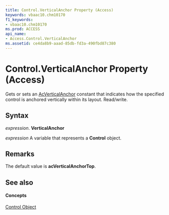```yaml
---
title: Control.VerticalAnchor Property (Access)
keywords: vbaac10.chm10170
f1_keywords:
- vbaac10.chm10170
ms.prod: ACCESS
api_name:
- Access.Control.VerticalAnchor
ms.assetid: ce4da8b9-aaad-85db-fd3a-490fbd87c380
---
```



# Control.VerticalAnchor Property (Access)

Gets or sets an [AcVerticalAnchor](acverticalanchor-enumeration-access.md) constant that indicates how the specified control is anchored vertically within its layout. Read/write.


## Syntax

 _expression_. **VerticalAnchor**

 _expression_ A variable that represents a **Control** object.


## Remarks

The default value is  **acVerticalAnchorTop**.


## See also


#### Concepts


[Control Object](control-object-access.md)

